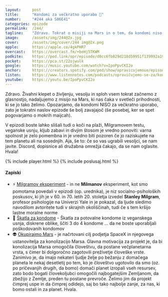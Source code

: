 ```yaml
---
layout: 	post
title:  	"Kondomi za večkratno uporabo 🚀"
number: 	"#244 aka S06E41"
categories:	epizode
permalink:	/244/
tagline: 	"Zdravo. Tokrat o misiji na Mars in o tem, da kondomi niso za večkratno uporabo, tudi če jih uporabljate z vesoljkami ali vesoljci. ;)" 
image:		/assets/img/244@2x.jpg
cover:		/assets/img/cover/244 img@2x.png
apple:		https://apple.co/4gkPHR7
overcast:	https://overcast.fm/+beHj5TKWM
podkite:	https://pod.link/opr/episode/d0cc6fb029d218d59951f139992a1975
pocket:		https://pca.st/22ojwulk
google:		https://music.youtube.com/watch?v=IpoPpvCKI2o
anchor:		https://creators.spotify.com/pod/show/opravicujemose/episodes/Kondomi-za-vekratno-uporabo-e2u0rj9
listen:		https://www.listennotes.com/podcasts/opravičujemo-se-za/kondomi-za-večkratno-uporabo-akK2PAIMZYW/embed/
youtube:	https://youtu.be/IpoPpvCKI2o
---
```


Zdravo. Živahni klepet o življenju, vesolju in sploh vsem tokrat začnemo z glasnostjo, nadaljujemo z misijo na Mars, ki nas čaka v svetleči prihodnosti, ki se jo tako želimo. Opozarjamo, da kondomi NISO za večkratno uporabo, zato je tokratni naslov epizode še bolj zavajajoč (še posebej, ker se spet pogovarjamo o mokrih maijcah). 

V epizodi boste lahko slišali tudi o koči na plaži, Milgramovem testu, veganske usnju, kljub zabavi in divjim štosom je vredno ponoviti: varna spolnost je zelo pomembna in je vredno biti pozoren če jo raziskujete na tem planetu ali na sosednjih. Aja, še to: če so vas ugrabili vesoljci, se nam javite. Discord, dopisnice ali družabna omrežja čakajo, da se nam oglasite. Hvala! 

{% include player.html %}
{% include poslusaj.html %}

<!--break-->

#### Zapiski

- ⚡️ [Milgramov eksperiment](https://sl.wikipedia.org/wiki/Milgramov_eksperiment) - in ne **Milmanov** eksperiment, kot smo pomotama povedali v epizodi (op. urednika), je niz socialno-psiholoških poskusov, ki jih je v 60. in 70. letih 20. stoletja izvedel **Stanley Milgram**, profesor psihologije na Univerzi Yale in je pokazal, da ljude sledimo navodilom avtoritete tudi v skrajnih okoliščinah, tudi če s tem kršijo lastne moralne norme 
- 💝 [Škatla za kondome](https://www.aliexpress.com/item/1005007307174337.html) - Škatla za potovalne kondome iz veganskega usnja, diskrene oblike, ščiti 3 do 4 kondome ... da ne boste uporabljali poškodovanih kondomov 
- 👽 [Okupirajmo Mars](https://en.wikipedia.org/wiki/SpaceX_Mars_colonization_program) - je načrtovani cilj podjetja SpaceX in njegovega ustanovitelja za konolizacijo Marsa. Glavna motivacija za projekt je, da bi konolizacija Marsa omogočila človeštvu, da postane večplanetarna vrsta, s čimer bi dolgoročno zagotovili preživetje človeške vrste. Zanimivo je, da imajo nekateri ljudje želje po bežanju z domačega planeta le nekaj desetletij po tem, ko je človeštvo ugotovilo da smo (oz. po pričevanjih drugih, da bomo) domači planet izropali vseh resursev, zato bodo bogati človekoljubci omogočili najbogatejšim Zemljanom, da zbežijo z Zemlje, preden tu postane prevroče. Želimo jim da projekt čimprej uspe in da čimprej odidejo, saj bo tako najbolje zanje, za nas, ki bomo ostali in za planet. Hvala. 